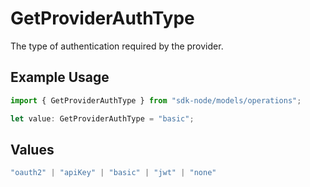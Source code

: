 # GetProviderAuthType

The type of authentication required by the provider.

## Example Usage

```typescript
import { GetProviderAuthType } from "sdk-node/models/operations";

let value: GetProviderAuthType = "basic";
```

## Values

```typescript
"oauth2" | "apiKey" | "basic" | "jwt" | "none"
```